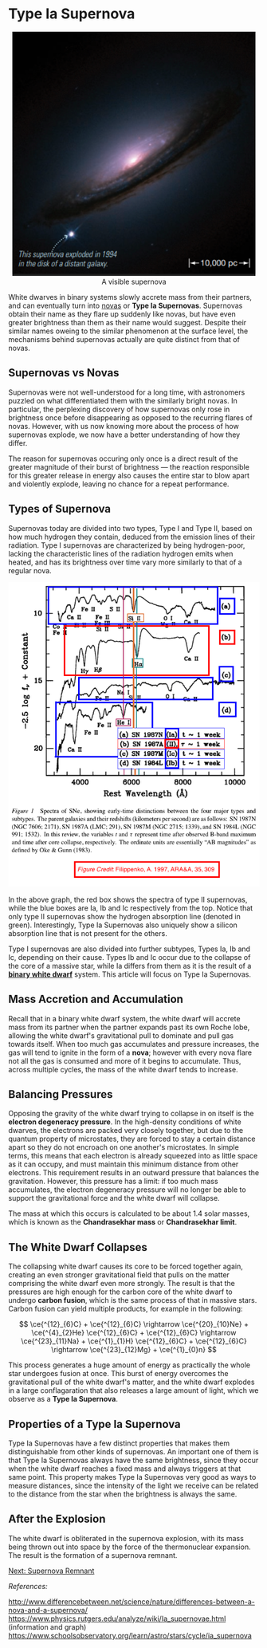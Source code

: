 # Type Ia Supernova
<p align="center">
    <img src="../../../assets/nova/supernova.png"><br>A visible supernova</img>
</p>

White dwarves in binary systems slowly accrete mass from their partners, and can eventually turn into [novas](nova.md) or **Type Ia Supernovas**. Supernovas obtain their name as they flare up suddenly like novas, but have even greater brightness than them as their name would suggest. Despite their similar names oweing to the similar phenomenon at the surface level, the mechanisms behind supernovas actually are quite distinct from that of novas. 

## Supernovas vs Novas

Supernovas were not well-understood for a long time, with astronomers puzzled on what differentiated them with the similarly bright novas. In particular, the perplexing discovery of how supernovas only rose in brightness once before disappearing as opposed to the recurring flares of novas. However, with us now knowing more about the process of how supernovas explode, we now have a better understanding of how they differ. 

The reason for supernovas occuring only once is a direct result of the greater magnitude of their burst of brightness — the reaction responsible for this greater release in energy also causes the entire star to blow apart and violently explode, leaving no chance for a repeat performance.

## Types of Supernova

Supernovas today are divided into two types, Type I and Type II, based on how much hydrogen they contain, deduced from the emission lines of their radiation. Type I supernovas are characterized by being hydrogen-poor, lacking the characteristic lines of the radiation hydrogen emits when heated, and has its brightness over time vary more similarly to that of a regular nova. 

<p align="center">
<img src="../../../assets/nova/supernova_spectra.png">
</p>

In the above graph, the red box shows the spectra of type II supernovas, while the blue boxes are Ia, Ib and Ic respectively from the top. Notice that only type II supernovas show the hydrogen absorption line (denoted in green). Interestingly, Type Ia Supernovas also uniquely show a silicon absorption line that is not present for the others. 

Type I supernovas are also divided into further subtypes, Types Ia, Ib and Ic, depending on their cause. Types Ib and Ic occur due to the collapse of the core of a massive star, while Ia differs from them as it is the result of a **[binary white dwarf](../dwarves/binary_white_dwarf.md)** system. This article will focus on Type Ia Supernovas.

## Mass Accretion and Accumulation
Recall that in a binary white dwarf system, the white dwarf will accrete mass from its partner when the partner expands past its own Roche lobe, allowing the white dwarf's gravitational pull to dominate and pull gas towards itself. When too much gas accumulates and pressure increases, the gas will tend to ignite in the form of a **nova**; however with every nova flare not all the gas is consumed and more of it begins to accumulate. Thus, across multiple cycles, the mass of the white dwarf tends to increase.

## Balancing Pressures

Opposing the gravity of the white dwarf trying to collapse in on itself is the **electron degeneracy pressure**. In the high-density conditions of white dwarves, the electrons are packed very closely together, but due to the quantum property of microstates, they are forced to stay a certain distance apart so they do not encroach on one another's microstates. In simple terms, this means that each electron is already squeezed into as little space as it can occupy, and must maintain this minimum distance from other electrons. This requirement results in an outward pressure that balances the gravitation. However, this pressure has a limit: if too much mass accumulates, the electron degeneracy pressure will no longer be able to support the gravitational force and the white dwarf will collapse.

The mass at which this occurs is calculated to be about 1.4 solar masses, which is known as the **Chandrasekhar mass** or **Chandrasekhar limit**. 

## The White Dwarf Collapses

The collapsing white dwarf causes its core to be forced together again, creating an even stronger gravitational field that pulls on the matter comprising the white dwarf even more strongly. The result is that the pressures are high enough for the carbon core of the white dwarf to undergo **carbon fusion**, which is the same process of that in massive stars. Carbon fusion can yield multiple products, for example in the following:

$$
\ce{^{12}_{6}C} + \ce{^{12}_{6}C} \rightarrow \ce{^{20}_{10}Ne} + \ce{^{4}_{2}He}
\ce{^{12}_{6}C} + \ce{^{12}_{6}C} \rightarrow \ce{^{23}_{11}Na} + \ce{^{1}_{1}H}
\ce{^{12}_{6}C} + \ce{^{12}_{6}C} \rightarrow \ce{^{23}_{12}Mg} + \ce{^{1}_{0}n}
$$

This process generates a huge amount of energy as practically the whole star undergoes fusion at once. This burst of energy overcomes the gravitational pull of the white dwarf's matter, and the white dwarf explodes in a large conflagaration that also releases a large amount of light, which we observe as a **Type Ia Supernova**.

## Properties of a Type Ia Supernova

Type Ia Supernovas have a few distinct properties that makes them distinguishable from other kinds of supernovas. An important one of them is that Type Ia Supernovas always have the same brightness, since they occur when the white dwarf reaches a fixed mass and always triggers at that same point. This property makes Type Ia Supernovas very good as ways to measure distances, since the intensity of the light we receive can be related to the distance from the star when the brightness is always the same. 

## After the Explosion
The white dwarf is obliterated in the supernova explosion, with its mass being thrown out into space by the force of the thermonuclear expansion. The result is the formation of a supernova remnant.

[Next: Supernova Remnant](supernova_remnant.md)

*References:*

http://www.differencebetween.net/science/nature/differences-between-a-nova-and-a-supernova/
https://www.physics.rutgers.edu/analyze/wiki/Ia_supernovae.html (information and graph)
https://www.schoolsobservatory.org/learn/astro/stars/cycle/ia_supernova